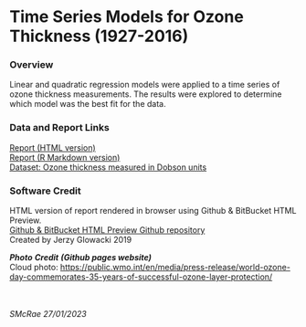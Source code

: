 # Time Series Models for Ozone Thickness (1927-2016)

### Overview

Linear and quadratic regression models were applied to a time series of ozone thickness measurements.
The results were explored to determine which model was the best fit for the data.

### Data and Report Links

<a href="https://htmlpreview.github.io/?https://github.com/slmcrae/ozone_thickness/blob/master/ozone_thickness_time_series.html" target="_blank">Report (HTML version)</a><br>
<a href="https://github.com/slmcrae/ozone_thickness/blob/master/ozone_thickness_time_series.Rmd" target="_blank">Report (R Markdown version)</a><br>
<a href="https://github.com/slmcrae/ozone_thickness/blob/master/ozone.csv" target="_blank">Dataset: Ozone thickness measured in Dobson units</a><br>

### Software Credit
HTML version of report rendered in browser using Github & BitBucket HTML Preview.<br>
<a href="https://github.com/htmlpreview/htmlpreview.github.com" target="_blank">Github & BitBucket HTML Preview Github repository</a><br>
Created by Jerzy Glowacki 2019
<br>

_**Photo**_ _**Credit**_ _**(Github pages website)**_<br>
Cloud photo: https://public.wmo.int/en/media/press-release/world-ozone-day-commemorates-35-years-of-successful-ozone-layer-protection/<br>
<br>
<br>

_SMcRae_ _27/01/2023_<br>